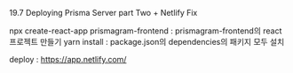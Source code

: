 
19.7 Deploying Prisma Server part Two + Netlify Fix


npx create-react-app prismagram-frontend : prismagram-frontend의 react 프로젝트 만들기
yarn install : package.json의 dependencies의 패키지 모두 설치

deploy : https://app.netlify.com/